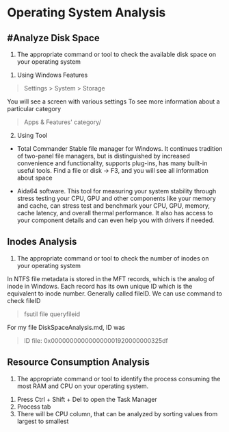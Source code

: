 # Operating System Analysis

## #Analyze Disk Space

1. The appropriate command or tool to check the available disk space on your operating system

1) Using Windows Features 
> Settings > System > Storage

You will see a screen with various settings
To see more information about a particular category

> Apps & Features' category/

2) Using Tool

- Total Commander 
Stable file manager for Windows. It continues tradition of two-panel file managers, but is distinguished by increased convenience and functionality, supports plug-ins, has many built-in useful tools.
Find a file or disk -> F3, and you will see all information about space

- Aida64 software.
This tool for measuring your system stability through stress testing your CPU, GPU and other components like your memory and cache, can stress test and benchmark your CPU, GPU, memory, cache latency, and overall thermal performance. It also has access to your component details and can even help you with drivers if needed.


## Inodes Analysis

1. The appropriate command or tool to check the number of inodes on your operating system

In NTFS file metadata is stored in the MFT records, which is the analog of inode in Windows. Each record has its own unique ID which is the equivalent to inode number.
Generally called fileID.
We can use command to check fileID
> fsutil file queryfileid  <filename>

For my file DiskSpaceAnalysis.md, ID was 
> ID file: 0x000000000000000001920000000325df

## Resource Consumption Analysis

1. The appropriate command or tool to identify the process consuming the most RAM and CPU on your operating system.

1) Press Ctrl + Shift + Del to open the Task Manager
2) Process tab
3) There will be CPU column, that can be analyzed by sorting values from largest to smallest